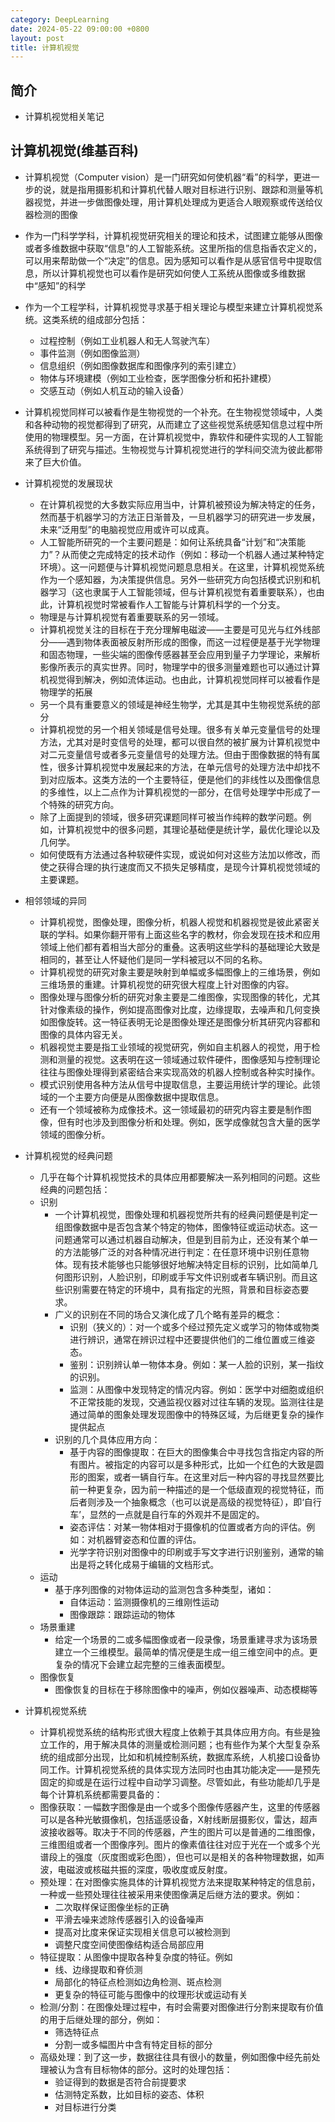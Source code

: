 ```yaml
---
category: DeepLearning
date: 2024-05-22 09:00:00 +0800
layout: post
title: 计算机视觉
---
```

## 简介

+ 计算机视觉相关笔记

## 计算机视觉(维基百科)

+ 计算机视觉（Computer vision）是一门研究如何使机器“看”的科学，更进一步的说，就是指用摄影机和计算机代替人眼对目标进行识别、跟踪和测量等机器视觉，并进一步做图像处理，用计算机处理成为更适合人眼观察或传送给仪器检测的图像
+ 作为一门科学学科，计算机视觉研究相关的理论和技术，试图建立能够从图像或者多维数据中获取“信息”的人工智能系统。这里所指的信息指香农定义的，可以用来帮助做一个“决定”的信息。因为感知可以看作是从感官信号中提取信息，所以计算机视觉也可以看作是研究如何使人工系统从图像或多维数据中“感知”的科学
+ 作为一个工程学科，计算机视觉寻求基于相关理论与模型来建立计算机视觉系统。这类系统的组成部分包括：
  + 过程控制（例如工业机器人和无人驾驶汽车）
  + 事件监测（例如图像监测）
  + 信息组织（例如图像数据库和图像序列的索引建立）
  + 物体与环境建模（例如工业检查，医学图像分析和拓扑建模）
  + 交感互动（例如人机互动的输入设备）

+ 计算机视觉同样可以被看作是生物视觉的一个补充。在生物视觉领域中，人类和各种动物的视觉都得到了研究，从而建立了这些视觉系统感知信息过程中所使用的物理模型。另一方面，在计算机视觉中，靠软件和硬件实现的人工智能系统得到了研究与描述。生物视觉与计算机视觉进行的学科间交流为彼此都带来了巨大价值。

+ 计算机视觉的发展现状
  + 在计算机视觉的大多数实际应用当中，计算机被预设为解决特定的任务，然而基于机器学习的方法正日渐普及，一旦机器学习的研究进一步发展，未来“泛用型”的电脑视觉应用或许可以成真。
  + 人工智能所研究的一个主要问题是：如何让系统具备“计划”和“决策能力”？从而使之完成特定的技术动作（例如：移动一个机器人通过某种特定环境）。这一问题便与计算机视觉问题息息相关。在这里，计算机视觉系统作为一个感知器，为决策提供信息。另外一些研究方向包括模式识别和机器学习（这也隶属于人工智能领域，但与计算机视觉有着重要联系），也由此，计算机视觉时常被看作人工智能与计算机科学的一个分支。
  + 物理是与计算机视觉有着重要联系的另一领域。
  + 计算机视觉关注的目标在于充分理解电磁波——主要是可见光与红外线部分——遇到物体表面被反射所形成的图像，而这一过程便是基于光学物理和固态物理，一些尖端的图像传感器甚至会应用到量子力学理论，来解析影像所表示的真实世界。同时，物理学中的很多测量难题也可以通过计算机视觉得到解决，例如流体运动。也由此，计算机视觉同样可以被看作是物理学的拓展
  + 另一个具有重要意义的领域是神经生物学，尤其是其中生物视觉系统的部分
  + 计算机视觉的另一个相关领域是信号处理。很多有关单元变量信号的处理方法，尤其对是时变信号的处理，都可以很自然的被扩展为计算机视觉中对二元变量信号或者多元变量信号的处理方法。但由于图像数据的特有属性，很多计算机视觉中发展起来的方法，在单元信号的处理方法中却找不到对应版本。这类方法的一个主要特征，便是他们的非线性以及图像信息的多维性，以上二点作为计算机视觉的一部分，在信号处理学中形成了一个特殊的研究方向。
  + 除了上面提到的领域，很多研究课题同样可被当作纯粹的数学问题。例如，计算机视觉中的很多问题，其理论基础便是统计学，最优化理论以及几何学。
  + 如何使既有方法通过各种软硬件实现，或说如何对这些方法加以修改，而使之获得合理的执行速度而又不损失足够精度，是现今计算机视觉领域的主要课题。

+ 相邻领域的异同
  + 计算机视觉，图像处理，图像分析，机器人视觉和机器视觉是彼此紧密关联的学科。如果你翻开带有上面这些名字的教材，你会发现在技术和应用领域上他们都有着相当大部分的重叠。这表明这些学科的基础理论大致是相同的，甚至让人怀疑他们是同一学科被冠以不同的名称。
  + 计算机视觉的研究对象主要是映射到单幅或多幅图像上的三维场景，例如三维场景的重建。计算机视觉的研究很大程度上针对图像的内容。
  + 图像处理与图像分析的研究对象主要是二维图像，实现图像的转化，尤其针对像素级的操作，例如提高图像对比度，边缘提取，去噪声和几何变换如图像旋转。这一特征表明无论是图像处理还是图像分析其研究内容都和图像的具体内容无关。
  + 机器视觉主要是指工业领域的视觉研究，例如自主机器人的视觉，用于检测和测量的视觉。这表明在这一领域通过软件硬件，图像感知与控制理论往往与图像处理得到紧密结合来实现高效的机器人控制或各种实时操作。
  + 模式识别使用各种方法从信号中提取信息，主要运用统计学的理论。此领域的一个主要方向便是从图像数据中提取信息。
  + 还有一个领域被称为成像技术。这一领域最初的研究内容主要是制作图像，但有时也涉及到图像分析和处理。例如，医学成像就包含大量的医学领域的图像分析。

+ 计算机视觉的经典问题
  + 几乎在每个计算机视觉技术的具体应用都要解决一系列相同的问题。这些经典的问题包括：
  + 识别
    + 一个计算机视觉，图像处理和机器视觉所共有的经典问题便是判定一组图像数据中是否包含某个特定的物体，图像特征或运动状态。这一问题通常可以通过机器自动解决，但是到目前为止，还没有某个单一的方法能够广泛的对各种情况进行判定：在任意环境中识别任意物体。现有技术能够也只能够很好地解决特定目标的识别，比如简单几何图形识别，人脸识别，印刷或手写文件识别或者车辆识别。而且这些识别需要在特定的环境中，具有指定的光照，背景和目标姿态要求。
    + 广义的识别在不同的场合又演化成了几个略有差异的概念：
      + 识别（狭义的）：对一个或多个经过预先定义或学习的物体或物类进行辨识，通常在辨识过程中还要提供他们的二维位置或三维姿态。
      + 鉴别：识别辨认单一物体本身。例如：某一人脸的识别，某一指纹的识别。
      + 监测：从图像中发现特定的情况内容。例如：医学中对细胞或组织不正常技能的发现，交通监视仪器对过往车辆的发现。监测往往是通过简单的图象处理发现图像中的特殊区域，为后继更复杂的操作提供起点
    + 识别的几个具体应用方向：
      + 基于内容的图像提取：在巨大的图像集合中寻找包含指定内容的所有图片。被指定的内容可以是多种形式，比如一个红色的大致是圆形的图案，或者一辆自行车。在这里对后一种内容的寻找显然要比前一种更复杂，因为前一种描述的是一个低级直观的视觉特征，而后者则涉及一个抽象概念（也可以说是高级的视觉特征），即‘自行车’，显然的一点就是自行车的外观并不是固定的。
      + 姿态评估：对某一物体相对于摄像机的位置或者方向的评估。例如：对机器臂姿态和位置的评估。
      + 光学字符识别对图像中的印刷或手写文字进行识别鉴别，通常的输出是将之转化成易于编辑的文档形式。
  + 运动
    + 基于序列图像的对物体运动的监测包含多种类型，诸如：
      + 自体运动：监测摄像机的三维刚性运动
      + 图像跟踪：跟踪运动的物体
  + 场景重建
    + 给定一个场景的二或多幅图像或者一段录像，场景重建寻求为该场景建立一个三维模型。最简单的情况便是生成一组三维空间中的点。更复杂的情况下会建立起完整的三维表面模型。
  + 图像恢复
    + 图像恢复的目标在于移除图像中的噪声，例如仪器噪声、动态模糊等

+ 计算机视觉系统
  + 计算机视觉系统的结构形式很大程度上依赖于其具体应用方向。有些是独立工作的，用于解决具体的测量或检测问题；也有些作为某个大型复杂系统的组成部分出现，比如和机械控制系统，数据库系统，人机接口设备协同工作。计算机视觉系统的具体实现方法同时也由其功能决定——是预先固定的抑或是在运行过程中自动学习调整。尽管如此，有些功能却几乎是每个计算机系统都需要具备的：
  + 图像获取：一幅数字图像是由一个或多个图像传感器产生，这里的传感器可以是各种光敏摄像机，包括遥感设备，X射线断层摄影仪，雷达，超声波接收器等。取决于不同的传感器，产生的图片可以是普通的二维图像，三维图组或者一个图像序列。图片的像素值往往对应于光在一个或多个光谱段上的强度（灰度图或彩色图），但也可以是相关的各种物理数据，如声波，电磁波或核磁共振的深度，吸收度或反射度。
  + 预处理：在对图像实施具体的计算机视觉方法来提取某种特定的信息前，一种或一些预处理往往被采用来使图像满足后继方法的要求。例如：
    + 二次取样保证图像坐标的正确
    + 平滑去噪来滤除传感器引入的设备噪声
    + 提高对比度来保证实现相关信息可以被检测到
    + 调整尺度空间使图像结构适合局部应用
  + 特征提取：从图像中提取各种复杂度的特征。例如
    + 线、边缘提取和脊侦测
    + 局部化的特征点检测如边角检测、斑点检测
    + 更复杂的特征可能与图像中的纹理形状或运动有关
  + 检测/分割：在图像处理过程中，有时会需要对图像进行分割来提取有价值的用于后继处理的部分，例如：
    + 筛选特征点
    + 分割一或多幅图片中含有特定目标的部分
  + 高级处理：到了这一步，数据往往具有很小的数量，例如图像中经先前处理被认为含有目标物体的部分。这时的处理包括：
    + 验证得到的数据是否符合前提要求
    + 估测特定系数，比如目标的姿态、体积
    + 对目标进行分类